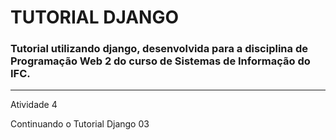 # TUTORIAL DJANGO

### Tutorial utilizando django, desenvolvida para a disciplina de Programação Web 2 do curso de Sistemas de Informação do IFC.

---

Atividade 4
   
Continuando o Tutorial Django 03
